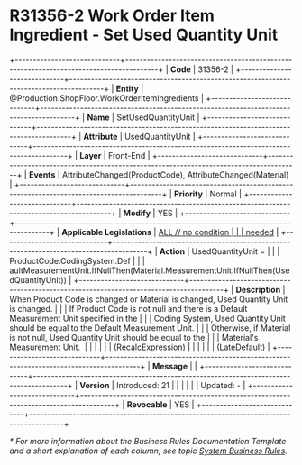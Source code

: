 ﻿---
erp.type: front-end-business-rule
erp.entity: Production.ShopFloor.WorkOrderItemIngredients
---

# R31356-2 Work Order Item Ingredient - Set Used Quantity Unit
+-----------------------------+---------------------------------------------------------------------------------------+
| **Code**                    | 31356-2                                                                               |
+-----------------------------+---------------------------------------------------------------------------------------+
| **Entity**                  | @Production.ShopFloor.WorkOrderItemIngredients                                        |
+-----------------------------+---------------------------------------------------------------------------------------+
| **Name**                    | SetUsedQuantityUnit                                                                   |
+-----------------------------+---------------------------------------------------------------------------------------+
| **Attribute**               | UsedQuantityUnit                                                                      |
+-----------------------------+---------------------------------------------------------------------------------------+
| **Layer**                   | Front-End                                                                             |
+-----------------------------+---------------------------------------------------------------------------------------+
| **Events**                  | AttributeChanged(ProductCode), AttributeChanged(Material)                             |
+-----------------------------+---------------------------------------------------------------------------------------+
| **Priority**                | Normal                                                                                |
+-----------------------------+---------------------------------------------------------------------------------------+
| **Modify**                  | YES                                                                                   |
+-----------------------------+---------------------------------------------------------------------------------------+
| **Applicable Legislations** | [ALL // no condition                                                                  |
|                             | needed](xref:applicable-legislations)                                                 |
+-----------------------------+---------------------------------------------------------------------------------------+
| **Action**                  | UsedQuantityUnit =                                                                    |
|                             | ProductCode.CodingSystem.Def                                                          |
|                             | aultMeasurementUnit.IfNullThen(Material.MeasurementUnit.IfNullThen(UsedQuantityUnit)) |
+-----------------------------+---------------------------------------------------------------------------------------+
| **Description**             | When Product Code is changed or Material is changed, Used Quantity Unit is changed.   |
|                             | If Product Code is not null and there is a Default Measurement Unit specified in the  |
|                             | Coding System, Used Quantity Unit should be equal to the Default Measurement Unit.    |
|                             | Otherwise, if Material is not null, Used Quantity Unit should be equal to the         |
|                             | Material\'s Measurement Unit.                                                         |
|                             |                                                                                       |
|                             | (RecalcExpression)                                                                    |
|                             |                                                                                       |
|                             | (LateDefault)                                                                         |
+-----------------------------+---------------------------------------------------------------------------------------+
| **Message**                 |                                                                                       |
+-----------------------------+---------------------------------------------------------------------------------------+
| **Version**                 | Introduced: 21                                                                        |
|                             |                                                                                       |
|                             | Updated: -                                                                            |
+-----------------------------+---------------------------------------------------------------------------------------+
| **Revocable**               | YES                                                                                   |
+-----------------------------+---------------------------------------------------------------------------------------+

*\* For more information about the Business Rules Documentation Template and a short explanation of each column, see
topic [System Business Rules](../templates/template-description-system-business-rules.md).*
